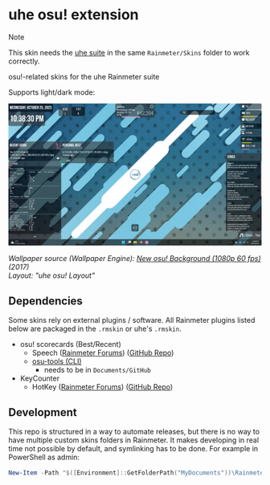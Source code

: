 # uhe osu! extension

> [!NOTE]  
> This skin needs the [uhe suite](https://github.com/uhe-org/uhe) in the same `Rainmeter/Skins` folder to work correctly.

osu!-related skins for the uhe Rainmeter suite

Supports light/dark mode:

<picture>
  <source media="(prefers-color-scheme: dark)" srcset="assets/desktop-dark.png">
  <source media="(prefers-color-scheme: light)" srcset="assets/desktop-light.png">
  <img alt="uhe osu! extension in dark mode" src="assets/desktop-dark.png">
</picture>

*Wallpaper source (Wallpaper Engine): [New osu! Background (1080p 60 fps)](https://steamcommunity.com/sharedfiles/filedetails/?id=962079655) (2017)*\
*Layout: "uhe osu! Layout"*

## Dependencies

Some skins rely on external plugins / software. All Rainmeter plugins listed below are packaged in the `.rmskin` or uhe's `.rmskin`.

- osu! scorecards (Best/Recent)
    - Speech ([Rainmeter Forums](https://forum.rainmeter.net/viewtopic.php?f=18&t=31161&p=158239)) ([GitHub Repo](https://github.com/jsmorley/PluginSpeech))
    - [osu-tools (CLI)](https://github.com/ppy/osu-tools)
        - needs to be in `Documents/GitHub`
- KeyCounter
    - HotKey ([Rainmeter Forums](https://forum.rainmeter.net/viewtopic.php?t=18849)) ([GitHub Repo](https://github.com/brianferguson/HotKey.dll))

## Development

This repo is structured in a way to automate releases, but there is no way to have multiple custom skins folders in Rainmeter. It makes developing in real time not possible by default, and symlinking has to be done. For example in PowerShell as admin:

```powershell
New-Item -Path "$([Environment]::GetFolderPath("MyDocuments"))\Rainmeter\Skins\uhe-osu-extension" -ItemType SymbolicLink -Value "$([Environment]::GetFolderPath("MyDocuments"))\GitHub\uhe-osu-extension\RMSKIN\Skins\uhe-osu-extension"
```
